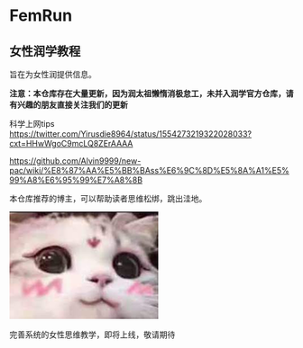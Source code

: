 # FemRun
## 女性润学教程
旨在为女性润提供信息。

**注意：本仓库存在大量更新，因为润太祖懒惰消极怠工，未并入润学官方仓库，请有兴趣的朋友直接关注我们的更新**

科学上网tips
https://twitter.com/Yirusdie8964/status/1554273219322028033?cxt=HHwWgoC9mcLQ8ZErAAAA

https://github.com/Alvin9999/new-pac/wiki/%E8%87%AA%E5%BB%BAss%E6%9C%8D%E5%8A%A1%E5%99%A8%E6%95%99%E7%A8%8B

本仓库推荐的博主，可以帮助读者思维松绑，跳出洼地。

![](https://github.com/FemRun/cat/blob/main/download.jpg)

完善系统的女性思维教学，即将上线，敬请期待
